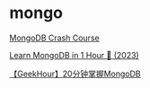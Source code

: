 # mongo

[MongoDB Crash Course](https://www.youtube.com/watch?v=ofme2o29ngU)

[Learn MongoDB in 1 Hour 🍃 (2023)](https://www.youtube.com/watch?v=c2M-rlkkT5o)

[【GeekHour】20分钟掌握MongoDB](https://www.bilibili.com/video/BV16u4y1y7Fm/)
